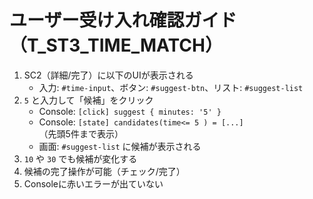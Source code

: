 # ユーザー受け入れ確認ガイド（T_ST3_TIME_MATCH）

1) SC2（詳細/完了）に以下のUIが表示される
   - 入力: `#time-input`、ボタン: `#suggest-btn`、リスト: `#suggest-list`
2) `5` と入力して「候補」をクリック
   - Console: `[click] suggest { minutes: '5' }`
   - Console: `[state] candidates(time<= 5 ) = [...]`（先頭5件まで表示）
   - 画面: `#suggest-list` に候補が表示される
3) `10` や `30` でも候補が変化する
4) 候補の完了操作が可能（チェック/完了）
5) Consoleに赤いエラーが出ていない
